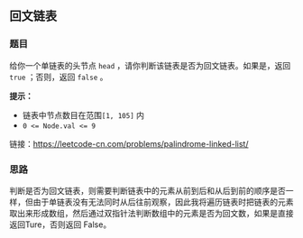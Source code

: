 ## 回文链表

### 题目

给你一个单链表的头节点 `head` ，请你判断该链表是否为回文链表。如果是，返回 `true` ；否则，返回 `false` 。

**提示：**

- 链表中节点数目在范围`[1, 105]` 内
- `0 <= Node.val <= 9`

链接：https://leetcode-cn.com/problems/palindrome-linked-list/

### 思路

判断是否为回文链表，则需要判断链表中的元素从前到后和从后到前的顺序是否一样，但由于单链表没有无法同时从后往前观察，因此我将遍历链表时把链表的元素取出来形成数组，然后通过双指针法判断数组中的元素是否为回文数，如果是直接返回Ture，否则返回 False。

